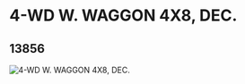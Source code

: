 # 4-WD W. WAGGON 4X8, DEC.
## 13856
![4-WD W. WAGGON 4X8, DEC.](https://lc-www-live-s.legocdn.com/media/bricks/5/2/6033101.jpg)